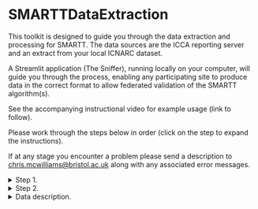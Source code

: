 # SMARTTDataExtraction
This toolkit is designed to guide you through the data extraction and processing for SMARTT. 
The data sources are the ICCA reporting server and an extract from your local ICNARC dataset. 

A Streamlit application (The Sniffer), running locally on your computer, will guide you through the process, enabling any 
participating site to produce data in the correct format to allow federated validation of the SMARTT algorithm(s). 

See the accompanying instructional video for example usage (link to follow). 

Please work through the steps below in order (click on the step to expand the instructions). 

If at any stage you encounter a problem please send a description to [chris.mcwilliams@bristol.ac.uk](mailto:chris.mcwilliams@bristol.ac.uk?subject=bug_report) along with any associated error messages.

<details>

<summary>Step 1.</summary>

### Setup and installation

In this step you will setup the environment, install required packages and test the installation. 

The system and user requirements are as follows:
* You need to have admin rights to download and install software from the internet on your machine 
  (specifically python packages using pip and Git).
* System installation of python 3.11 (it is recommended to install this manually and not use Anaconda).
* NHS Trust user account with read access rights on (a copy of) the ICCA reporting database.
* Ability to leave your computer running for an extended period of time (e.g. overnight), for the application
to perform the required data extracts.

Installation instructions:
* `python -m venv venv`
* `venv\Scripts\activate`
* `python -m pip install --upgrade pip`
* `python -m pip install -r streamlit_requirements.txt`
* `cd streamlit`
* `streamlit run app.y`

This should launch the Sniffer application in your web browser. You can then follow the instruction to
set up a new project and connect to the ICCA database.

</details>

<details>

<summary>Step 2.</summary>

### ICNARC Linkage

In this step you will link to an extract of the ICNARC data, in order to synthesise outcome variables.

Instructions to follow soon....

</details>

<details>


<summary>Data description.</summary>

# Data Description

[Our original](https://www.ncbi.nlm.nih.gov/pmc/articles/PMC6429919/) model used only 15 physiological variables in order to provide a fair test against a [set of nurse-led discharge critera](https://europepmc.org/article/med/12737189). To improve on our original model we will add more variables and also engineer additional features by processing and combining these variables in different ways, in order to improve the predictive performance. As our starting point we take the set of variables that were used in [the model published by Pacmed](https://www.ncbi.nlm.nih.gov/pmc/articles/PMC8437217/). These variables are listed in the table below and also defined in the [schema spreadsheet](https://github.com/UHBristolDataScience/SMARTTDataExtraction/blob/main/schema/smartt_variable_definitions.xlsx). Note that the `number of features' refers to the number of features that were derived from these variables for input to the model (using their feature engineering approach described [here](https://cdn-links.lww.com/permalink/ccx/a/ccx_1_1_2021_08_13_thoral_cce-d-21-00060_sdc1.pdf)).

| Feature Category	| Feature Name |	Number of Features |
| --- | --- | --- |
| **General information** | | |
| Patient characteristics	| Age, gender, and weight at admission |	3 |
| Admission information | Origin department	| 3 |
| **Laboratory results** | | |
| Blood gas analysis |	pH, Paco2, Pao2, actual bicarbonate, base excess, and arterial oxygen saturation |	15 |
| Hematology |	Hemoglobin, WBC count, platelet count, activated partial thromboplastin time, and prothrombin time |	16 |
| Routine chemistry |	Sodium, potassium, creatinine, ureum, creatinine/ureum ratio, chloride, ionized calcium, magnesium, phosphate, lactate dehydrogenase, glucose, lactate, C-reactive protein, and albumin |	43 |
| Cardiac enzymes |	Creatinine kinase and troponin-T |	5 |
| Liver and pancreas tests |	Bilirubin, alanine aminotransferase, aspartate aminotransferase, alkaline phosphatase, Gamma-glutamyltransferase, and amylase	| 11 |
| **Vital signs and device data** | | |
| Circulation |	Heart rate, arterial blood pressure (systolic/diastolic/mean), noninvasive blood pressure (systolic/diastolic), cardiac output, temperature, and central venous pressure |	34 |
| Respiration |	Fio2, positive end-expiratory pressure, tidal volume, respiratory rate, peripheral oxygen saturation, and rapid shallow breathing index	| 18 |
| **Clinical observations and scores** | | |
| Neurology |	Glasgow Coma Scale score, Richmond Agitation-Sedation Scale, pupil response, and pupil diameter |	9 |
| Respiration |	Bronchial suctioning, coughing reflex, and Pao2/Fio2 |	10 |
| Nephrology |	Urine output |	2 |
| **Diagnostics and therapeutics** | | | 
| Lines, drains and tubes |	Endotracheal tube and urine catheter |	3 |
| Interventions |	Supplemental oxygen, continuous renal replacement therapy, and tube feeding |	8 |
| Total	 |	180 |


</details>
